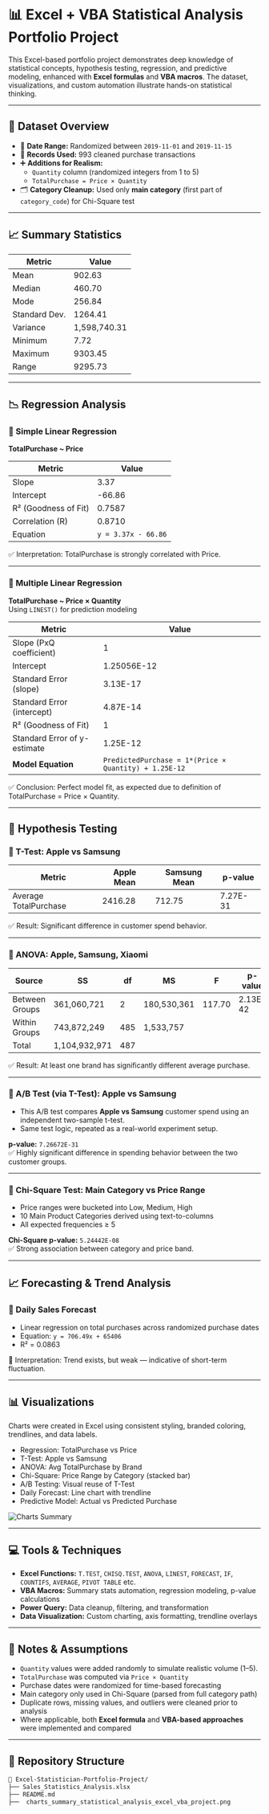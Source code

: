 
# 📊 Excel + VBA Statistical Analysis Portfolio Project

This Excel-based portfolio project demonstrates deep knowledge of statistical concepts, hypothesis testing, regression, and predictive modeling, enhanced with **Excel formulas** and **VBA macros**. The dataset, visualizations, and custom automation illustrate hands-on statistical thinking.

---

## 📁 Dataset Overview

- 📅 **Date Range:** Randomized between `2019-11-01` and `2019-11-15`
- 🧾 **Records Used:** 993 cleaned purchase transactions
- ➕ **Additions for Realism:**
  - `Quantity` column (randomized integers from 1 to 5)
  - `TotalPurchase = Price × Quantity`
- 🗂️ **Category Cleanup:** Used only **main category** (first part of `category_code`) for Chi-Square test

---

## 📈 Summary Statistics

| Metric           | Value        |
|------------------|--------------|
| Mean             | 902.63       |
| Median           | 460.70       |
| Mode             | 256.84       |
| Standard Dev.    | 1264.41      |
| Variance         | 1,598,740.31 |
| Minimum          | 7.72         |
| Maximum          | 9303.45      |
| Range            | 9295.73      |

---

## 📉 Regression Analysis

### 🔹 Simple Linear Regression  
**TotalPurchase ~ Price**

| Metric              | Value     |
|---------------------|-----------|
| Slope               | 3.37      |
| Intercept           | -66.86    |
| R² (Goodness of Fit)| 0.7587    |
| Correlation (R)     | 0.8710    |
| Equation            | `y = 3.37x - 66.86` |

✅ Interpretation: TotalPurchase is strongly correlated with Price.

---

### 🔹 Multiple Linear Regression  
**TotalPurchase ~ Price × Quantity**  
Using `LINEST()` for prediction modeling

| Metric                          | Value          |
|---------------------------------|----------------|
| Slope (PxQ coefficient)         | 1              |
| Intercept                       | 1.25056E-12    |
| Standard Error (slope)          | 3.13E-17       |
| Standard Error (intercept)      | 4.87E-14       |
| R² (Goodness of Fit)            | 1              |
| Standard Error of y-estimate    | 1.25E-12       |
| **Model Equation**              | `PredictedPurchase = 1*(Price × Quantity) + 1.25E-12` |

✅ Conclusion: Perfect model fit, as expected due to definition of TotalPurchase = Price × Quantity.

---

## 🧪 Hypothesis Testing

### 🔸 T-Test: Apple vs Samsung

| Metric             | Apple Mean | Samsung Mean | p-value     |
|--------------------|------------|--------------|-------------|
| Average TotalPurchase | 2416.28     | 712.75       | 7.27E-31    |

✅ Result: Significant difference in customer spend behavior.

---

### 🔸 ANOVA: Apple, Samsung, Xiaomi

| Source           | SS           | df | MS           | F        | p-value        | F crit |
|------------------|--------------|----|--------------|----------|----------------|--------|
| Between Groups   | 361,060,721  | 2  | 180,530,361  | 117.70   | 2.13E-42       | 3.01   |
| Within Groups    | 743,872,249  | 485| 1,533,757    |          |                |        |
| Total            | 1,104,932,971| 487|              |          |                |        |

✅ Result: At least one brand has significantly different average purchase.

---

### 🔸 A/B Test (via T-Test): Apple vs Samsung

- This A/B test compares **Apple vs Samsung** customer spend using an independent two-sample t-test.
- Same test logic, repeated as a real-world experiment setup.

**p-value:** `7.26672E-31`  
✅ Highly significant difference in spending behavior between the two customer groups.

---

### 🔸 Chi-Square Test: Main Category vs Price Range

- Price ranges were bucketed into Low, Medium, High
- 10 Main Product Categories derived using text-to-columns
- All expected frequencies ≥ 5

**Chi-Square p-value:** `5.24442E-08`  
✅ Strong association between category and price band.

---

## 📈 Forecasting & Trend Analysis

### 🔹 Daily Sales Forecast

- Linear regression on total purchases across randomized purchase dates
- Equation: `y = 706.49x + 65406`  
- R² = 0.0863

🔎 Interpretation: Trend exists, but weak — indicative of short-term fluctuation.

---

## 📊 Visualizations

Charts were created in Excel using consistent styling, branded coloring, trendlines, and data labels.

- Regression: TotalPurchase vs Price
- T-Test: Apple vs Samsung
- ANOVA: Avg TotalPurchase by Brand
- Chi-Square: Price Range by Category (stacked bar)
- A/B Testing: Visual reuse of T-Test
- Daily Forecast: Line chart with trendline
- Predictive Model: Actual vs Predicted Purchase

![Charts Summary](images/charts_summary_statistical_analysis_excel_vba_project.png)

---

## 💻 Tools & Techniques

- **Excel Functions:** `T.TEST`, `CHISQ.TEST`, `ANOVA`, `LINEST`, `FORECAST`, `IF`, `COUNTIFS`, `AVERAGE`, `PIVOT TABLE` etc.
- **VBA Macros:** Summary stats automation, regression modeling, p-value calculations
- **Power Query:** Data cleanup, filtering, and transformation
- **Data Visualization:** Custom charting, axis formatting, trendline overlays

---

## 📝 Notes & Assumptions

- `Quantity` values were added randomly to simulate realistic volume (1–5).
- `TotalPurchase` was computed via `Price × Quantity`
- Purchase dates were randomized for time-based forecasting
- Main category only used in Chi-Square (parsed from full category path)
- Duplicate rows, missing values, and outliers were cleaned prior to analysis
- Where applicable, both **Excel formula** and **VBA-based approaches** were implemented and compared

---

## 📂 Repository Structure

```bash
📁 Excel-Statistician-Portfolio-Project/
├── Sales_Statistics_Analysis.xlsx
├── README.md
├──  charts_summary_statistical_analysis_excel_vba_project.png


